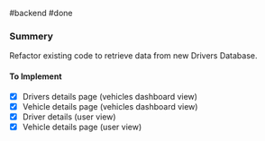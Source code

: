 #backend 
#done

### Summery
Refactor existing code to retrieve data from new Drivers Database. 

#### To Implement

- [x] Drivers details page (vehicles dashboard view)
- [x] Vehicle details page (vehicles dashboard view)
- [x] Driver details (user view)
- [x] Vehicle details page (user view)